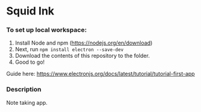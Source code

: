 # Squid Ink
### To set up local workspace:
1. Install Node and npm (https://nodejs.org/en/download)
2. Next, run `npm install electron --save-dev`
3. Download the contents of this repository to the folder.
4. Good to go!

Guide here: https://www.electronjs.org/docs/latest/tutorial/tutorial-first-app 

### Description
Note taking app. 
